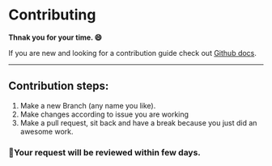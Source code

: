 # Contributing

**Thnak you for your time. :smile:**

If you are new and looking for a contribution guide check out <a href='https://docs.github.com/en/communities/setting-up-your-project-for-healthy-contributions/setting-guidelines-for-repository-contributors'>Github docs</a>.

<hr>

## Contribution steps:
1. Make a new Branch (any name you like).
2. Make changes according to issue you are working
3. Make a pull request, sit back and have a break because you just did an awesome work.

### :monocle_face:Your request will be reviewed within few days.
